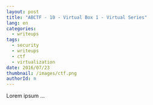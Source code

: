 ```yaml
---
layout: post
title: "ABCTF - 10 - Virtual Box 1 - Virtual Series"
lang: en
categories:
  - writeups
tags:
  - security
  - writeups
  - ctf
  - virtualization
date: 2016/07/23
thumbnail: /images/ctf.png
authorId: n
---
```

Lorem ipsum ...
